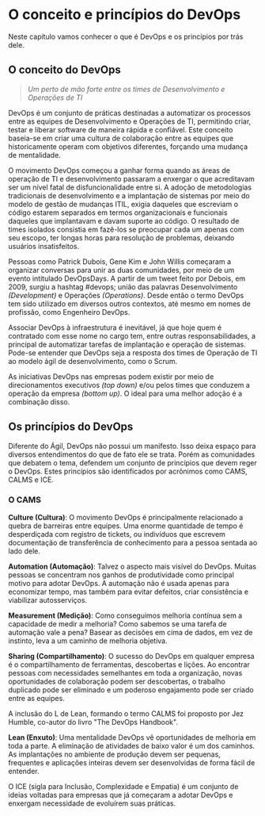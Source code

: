 # O conceito e princípios do DevOps
Neste capítulo vamos conhecer o que é DevOps e os princípios por trás dele.

## O conceito do DevOps

> _Um perto de mão forte entre os times de Desenvolvimento e Operações de TI_

DevOps é um conjunto de práticas destinadas a automatizar os processos entre as equipes de Desenvolvimento e Operações de TI, permitindo criar, testar e liberar software de maneira rápida e confiável. Este conceito baseia-se em criar uma cultura de colaboração entre as equipes que historicamente operam com objetivos diferentes, forçando uma mudança de mentalidade.

O movimento DevOps começou a ganhar forma quando as áreas de operação de TI e desenvolvimento passaram a enxergar o que acreditavam ser um nível fatal de disfuncionalidade entre si. A adoção de metodologias tradicionais de desenvolvimento e a implantação de sistemas por meio do modelo de gestão de mudanças ITIL, exigia daqueles que escreviam o código estarem separados em termos organizacionais e funcionais daqueles que implantavam e davam suporte ao código. O resultado de times isolados consistia em fazê-los se preocupar cada um apenas com seu escopo, ter longas horas para resolução de problemas, deixando usuários insatisfeitos.

Pessoas como Patrick Dubois, Gene Kim e John Willis começaram a organizar conversas para unir as duas comunidades, por meio de um evento intitulado DevOpsDays. A partir de um tweet feito por Debois, em 2009, surgiu a hashtag #devops; união das palavras Desenvolvimento _(Development)_ e Operações _(Operations)_. Desde então o termo DevOps tem sido utilizado em diversos outros contextos, até mesmo em nomes de profissão, como Engenheiro DevOps.

Associar DevOps à infraestrutura é inevitável, já que hoje quem é contratado com esse nome no cargo tem, entre outras responsabilidades, a principal de automatizar tarefas de implantação e operação de sistemas. Pode-se entender que DevOps seja a resposta dos times de Operação de TI ao modelo ágil de desenvolvimento, como o Scrum.

As iniciativas DevOps nas empresas podem existir por meio de direcionamentos executivos _(top down)_ e/ou pelos times que conduzem a operação da empresa _(bottom up)_. O ideal para uma melhor adoção é a combinação disso.

## Os princípios do DevOps
Diferente do Ágil, DevOps não possui um manifesto. Isso deixa espaço para diversos entendimentos do que de fato ele se trata. Porém as comunidades que debatem o tema, defendem um conjunto de princípios que devem reger o DevOps. Estes princípios são identificados por acrônimos como CAMS, CALMS e ICE.

### O CAMS
**Culture (Cultura)**: O movimento DevOps é principalmente relacionado a quebra de barreiras entre equipes. Uma enorme quantidade de tempo é desperdiçada com registro de tickets, ou indivíduos que escrevem documentação de transferência de conhecimento para a pessoa sentada ao lado dele.

**Automation (Automação)**: Talvez o aspecto mais visível do DevOps. Muitas pessoas se concentram nos ganhos de produtividade como principal motivo para adotar DevOps. A automação não é usada apenas para economizar tempo, mas também para evitar defeitos, criar consistência e viabilizar autosserviços.

**Measurement (Medição)**: Como conseguimos melhoria contínua sem a capacidade de medir a melhoria? Como sabemos se uma tarefa de automação vale a pena? Basear as decisões em cima de dados, em vez de instinto, leva a um caminho de melhoria objetiva.

**Sharing (Compartilhamento)**: O sucesso do DevOps em qualquer empresa é o compartilhamento de ferramentas, descobertas e lições. Ao encontrar pessoas com necessidades semelhantes em toda a organização, novas oportunidades de colaboração podem ser descobertas, o trabalho duplicado pode ser eliminado e um poderoso engajamento pode ser criado entre as equipes.

A inclusão do L de Lean, formando o termo CALMS foi proposto por Jez Humble, co-autor do livro "The DevOps Handbook".

**Lean (Enxuto)**: Uma mentalidade DevOps vê oportunidades de melhoria em toda a parte. A eliminação de atividades de baixo valor é um dos caminhos. As implantações no ambiente de produção devem ser pequenas, frequentes e aplicações inteiras devem ser desenvolvidas de forma fácil de entender.

O ICE (sigla para Inclusão, Complexidade e Empatia) é um conjunto de ideias voltadas para empresas que já começaram a adotar DevOps e enxergam necessidade de evoluírem suas práticas.